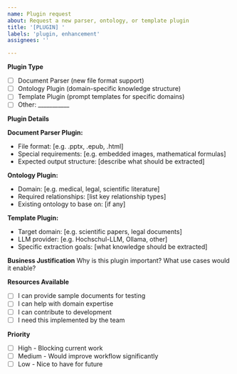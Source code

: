 ```yaml
---
name: Plugin request
about: Request a new parser, ontology, or template plugin
title: '[PLUGIN] '
labels: 'plugin, enhancement'
assignees: ''

---
```


**Plugin Type**
- [ ] Document Parser (new file format support)
- [ ] Ontology Plugin (domain-specific knowledge structure)
- [ ] Template Plugin (prompt templates for specific domains)
- [ ] Other: ___________

**Plugin Details**

**Document Parser Plugin:**
- File format: [e.g. .pptx, .epub, .html]
- Special requirements: [e.g. embedded images, mathematical formulas]
- Expected output structure: [describe what should be extracted]

**Ontology Plugin:**
- Domain: [e.g. medical, legal, scientific literature]
- Required relationships: [list key relationship types]
- Existing ontology to base on: [if any]

**Template Plugin:**
- Target domain: [e.g. scientific papers, legal documents]
- LLM provider: [e.g. Hochschul-LLM, Ollama, other]
- Specific extraction goals: [what knowledge should be extracted]

**Business Justification**
Why is this plugin important? What use cases would it enable?

**Resources Available**
- [ ] I can provide sample documents for testing
- [ ] I can help with domain expertise
- [ ] I can contribute to development
- [ ] I need this implemented by the team

**Priority**
- [ ] High - Blocking current work
- [ ] Medium - Would improve workflow significantly  
- [ ] Low - Nice to have for future